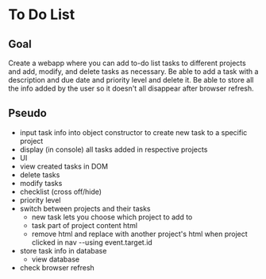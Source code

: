 # To Do List

## Goal
Create a webapp where you can add to-do list tasks to different projects and add, modify, and delete tasks as necessary. Be able to add a task with a description and due date and priority level and delete it. Be able to store all the info added by the user so it doesn't all disappear after browser refresh.

## Pseudo
- input task info into object constructor to create new task to a specific project
- display (in console) all tasks added in respective projects
- UI
- view created tasks in DOM
- delete tasks
- modify tasks
- checklist (cross off/hide)
- priority level
- switch between projects and their tasks
  - new task lets you choose which project to add to
  - task part of project content html
  - remove html and replace with another project's html when project clicked in nav --using event.target.id
- store task info in database
  - view database
- check browser refresh